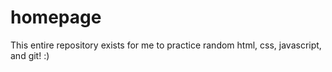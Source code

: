 # homepage

This entire repository exists for me to practice random html, css, javascript, and git! :)
